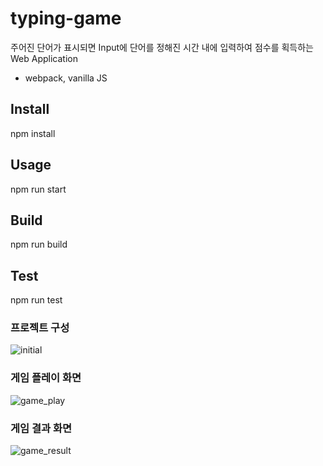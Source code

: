 # typing-game

주어진 단어가 표시되면 Input에 단어를 정해진 시간 내에 입력하여 점수를 획득하는 Web Application
* webpack, vanilla JS

## Install
  npm install
## Usage
  npm run start
## Build
  npm run build
## Test
  npm run test

### 프로젝트 구성
![initial](https://user-images.githubusercontent.com/80272087/111021747-f71b3d00-8411-11eb-871a-05208734c2a8.PNG)



### 게임 플레이 화면
![game_play](https://user-images.githubusercontent.com/80272087/111021840-6ee96780-8412-11eb-8c77-bf90e32c4a12.PNG)



### 게임 결과 화면
![game_result](https://user-images.githubusercontent.com/80272087/111021842-70b32b00-8412-11eb-8425-2cab09e69d1e.PNG)
